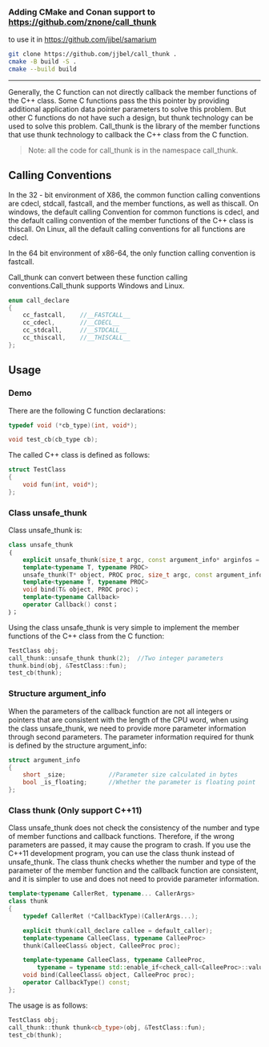 ### Adding CMake and Conan support to https://github.com/znone/call_thunk
to use it in https://github.com/jjbel/samarium

```sh
git clone https://github.com/jjbel/call_thunk .
cmake -B build -S .
cmake --build build
```

---

Generally, the C function can not directly callback the member functions of the C++ class. Some C functions pass the this pointer by providing additional application data pointer parameters to solve this problem. But other C functions do not have such a design, but thunk technology can be used to solve this problem. Call_thunk is the library of the member functions that use thunk technology to callback the C++ class from the C function.
 
> Note: all the code for call_thunk is in the namespace call_thunk.

## Calling Conventions

In the 32 - bit environment of X86, the common function calling conventions are cdecl, stdcall, fastcall, and the member functions, as well as thiscall. On windows, the default calling Convention for common functions is cdecl, and the default calling convention of the member functions of the C++ class is thiscall. On Linux, all the default calling conventions for all functions are cdecl.

In the 64 bit environment of x86-64, the only function calling convention is fastcall.

Call_thunk can convert between these function calling conventions.Call_thunk supports Windows and Linux.

```C++
enum call_declare
{
	cc_fastcall,	//__FASTCALL__
	cc_cdecl,		//__CDECL__
	cc_stdcall,		//__STDCALL__
	cc_thiscall,	//__THISCALL__
};
```

## Usage

### Demo

There are the following C function declarations:
```C
typedef void (*cb_type)(int, void*);

void test_cb(cb_type cb);

```
The called C++ class is defined as follows:

```C++
struct TestClass
{
	void fun(int, void*);
};

```


### Class unsafe_thunk

Class unsafe_thunk is:

```C++
class unsafe_thunk
｛
	explicit unsafe_thunk(size_t argc, const argument_info* arginfos = NULL, call_declare caller = default_caller, call_declare callee = default_callee)；
	template<typename T, typename PROC>
	unsafe_thunk(T* object, PROC proc, size_t argc, const argument_info* arginfos = NULL, call_declare caller = default_caller, call_declare callee = default_callee)；
	template<typename T, typename PROC>
	void bind(T& object, PROC proc)；
	template<typename Callback>
	operator Callback() const；
｝；
```

Using the class unsafe_thunk is very simple to implement the member functions of the C++ class from the C function:
```C++
TestClass obj;
call_thunk::unsafe_thunk thunk(2);	//Two integer parameters
thunk.bind(obj, &TestClass::fun);
test_cb(thunk);
```

### Structure argument_info

When the parameters of the callback function are not all integers or pointers that are consistent with the length of the CPU word, when using the class unsafe_thunk, we need to provide more parameter information through second parameters. The parameter information required for thunk is defined by the structure argument_info:
```C++
struct argument_info
{
	short _size;			//Parameter size calculated in bytes
	bool _is_floating;		//Whether the parameter is floating point
};
```

### Class thunk (Only support C++11)

Class unsafe_thunk does not check the consistency of the number and type of member functions and callback functions. Therefore, if the wrong parameters are passed, it may cause the program to crash. If you use the C++11 development program, you can use the class thunk instead of unsafe_thunk. The class thunk checks whether the number and type of the parameter of the member function and the callback function are consistent, and it is simpler to use and does not need to provide parameter information.

```C++
template<typename CallerRet, typename... CallerArgs>
class thunk
{
	typedef CallerRet (*CallbackType)(CallerArgs...);

	explicit thunk(call_declare callee = default_caller);
	template<typename CalleeClass, typename CalleeProc>
	thunk(CalleeClass& object, CalleeProc proc);

	template<typename CalleeClass, typename CalleeProc,
		typename = typename std::enable_if<check_call<CalleeProc>::value>::type>
	void bind(CalleeClass& object, CalleeProc proc);
	operator CallbackType() const;
};

```

The usage is as follows:
```C++
TestClass obj;
call_thunk::thunk thunk<cb_type>(obj, &TestClass::fun);
test_cb(thunk);

```

